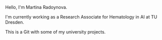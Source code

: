 Hello, I'm Martina Radoynova. 

I'm currently working as a Research Associate for Hematology in AI at TU Dresden.

This is a Git with some of my university projects.

